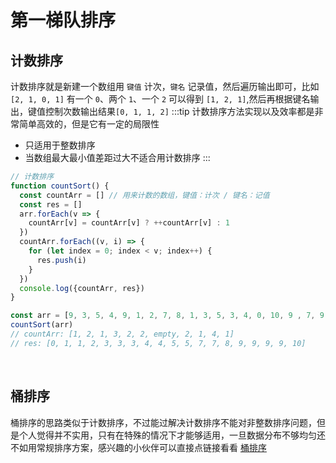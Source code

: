 # 第一梯队排序

## 计数排序

计数排序就是新建一个数组用 `键值` 计次，`键名` 记录值，然后遍历输出即可，比如 `[2, 1, 0, 1]` 有一个 `0`、两个 `1`、一个 `2` 可以得到 `[1, 2, 1]`,然后再根据键名输出，键值控制次数输出结果`[0, 1, 1, 2]`
:::tip
  计数排序方法实现以及效率都是非常简单高效的，但是它有一定的局限性

  - 只适用于整数排序
  - 当数组最大最小值差距过大不适合用计数排序
:::

```js
// 计数排序
function countSort() {
  const countArr = [] // 用来计数的数组，键值：计次 / 键名：记值
  const res = []
  arr.forEach(v => {
    countArr[v] = countArr[v] ? ++countArr[v] : 1
  })
  countArr.forEach((v, i) => {
    for (let index = 0; index < v; index++) {
      res.push(i)
    }
  })
  console.log({countArr, res})
}

const arr = [9, 3, 5, 4, 9, 1, 2, 7, 8, 1, 3, 5, 3, 4, 0, 10, 9 , 7, 9]
countSort(arr)
// countArr: [1, 2, 1, 3, 2, 2, empty, 2, 1, 4, 1]
// res: [0, 1, 1, 2, 3, 3, 3, 4, 4, 5, 5, 7, 7, 8, 9, 9, 9, 9, 10]
```
<br>


## 桶排序

桶排序的思路类似于计数排序，不过能过解决计数排序不能对非整数排序问题，但是个人觉得并不实用，只有在特殊的情况下才能够适用，一旦数据分布不够均匀还不如用常规排序方案，感兴趣的小伙伴可以直接点链接看看 [桶排序](https://mp.weixin.qq.com/s?__biz=MzIxMjE5MTE1Nw==&mid=2653195582&idx=1&sn=1e7ece4e48c20fb994e2cefdcbdce4c5&chksm=8c99ffe4bbee76f23d16ac1e0c7feeb16654ebb75e40d92c911bffa113059f52ce4508281a55&scene=21#wechat_redirect)

